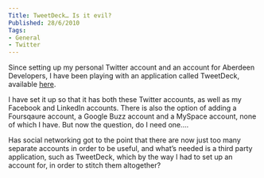 ```yaml
---
Title: TweetDeck… Is it evil?
Published: 28/6/2010
Tags:
- General
- Twitter
---
```


Since setting up my personal Twitter account and an account for Aberdeen Developers, I have been playing with an application called TweetDeck, available [here](http://www.tweetdeck.com/beta/). 

I have set it up so that it has both these Twitter accounts, as well as my Facebook and LinkedIn accounts. There is also the option of adding a Foursqaure account, a Google Buzz account and a MySpace account, none of which I have. But now the question, do I need one….

Has social networking got to the point that there are now just too many separate accounts in order to be useful, and what’s needed is a third party application, such as TweetDeck, which by the way I had to set up an account for, in order to stitch them altogether?
